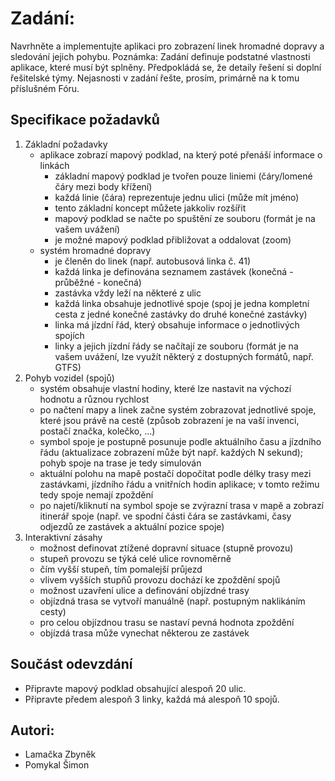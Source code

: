 # Zadání:
Navrhněte a implementujte aplikaci pro zobrazení linek hromadné dopravy a sledování jejich pohybu. Poznámka: Zadání definuje podstatné vlastnosti aplikace, které musí být splněny. Předpokládá se, že detaily řešení si doplní řešitelské týmy. Nejasnosti v zadání řešte, prosím, primárně na k tomu příslušném Fóru.

## Specifikace požadavků
1. Základní požadavky
    * aplikace zobrazí mapový podklad, na který poté přenáší informace o linkách
        * základní mapový podklad je tvořen pouze liniemi (čáry/lomené čáry mezi body křížení)
        * každá linie (čára) reprezentuje jednu ulici (může mít jméno)
        * tento základní koncept můžete jakkoliv rozšířit
        * mapový podklad se načte po spuštění ze souboru (formát je na vašem uvážení)
        * je možné mapový podklad přibližovat a oddalovat (zoom)
    * systém hromadné dopravy
        * je členěn do linek (např. autobusová linka č. 41)
        * každá linka je definována seznamem zastávek (konečná - průběžné - konečná)
        * zastávka vždy leží na některé z ulic
        * každá linka obsahuje jednotlivé spoje (spoj je jedna kompletní cesta z jedné konečné zastávky do druhé konečné zastávky)
        * linka má jízdní řád, který obsahuje informace o jednotlivých spojích
        * linky a jejich jízdní řády se načítají ze souboru (formát je na vašem uvážení, lze využít některý z dostupných formátů, např. GTFS)
2. Pohyb vozidel (spojů)
    * systém obsahuje vlastní hodiny, které lze nastavit na výchozí hodnotu a různou rychlost
    * po načtení mapy a linek začne systém zobrazovat jednotlivé spoje, které jsou právě na cestě (způsob zobrazení je na vaší invenci, postačí značka, kolečko, ...)
    * symbol spoje je postupně posunuje podle aktuálního času a jízdního řádu (aktualizace zobrazení může být např. každých N sekund); pohyb spoje na trase je tedy simulován
    * aktuální polohu na mapě postačí dopočítat podle délky trasy mezi zastávkami, jízdního řádu a vnitřních hodin aplikace; v tomto režimu tedy spoje nemají zpoždění
    * po najetí/kliknutí na symbol spoje se zvýrazní trasa v mapě a zobrazí itinerář spoje (např. ve spodní části čára se zastávkami, časy odjezdů ze zastávek a aktuální pozice spoje)
3. Interaktivní zásahy
    * možnost definovat ztížené dopravní situace (stupně provozu)
    * stupeň provozu se týká celé ulice rovnoměrně
    * čím vyšší stupeň, tím pomalejší průjezd
    * vlivem vyšších stupňů provozu dochází ke zpoždění spojů
    * možnost uzavření ulice a definování objízdné trasy
    * objízdná trasa se vytvoří manuálně (např. postupným naklikáním cesty)
    * pro celou objízdnou trasu se nastaví pevná hodnota zpoždění
    * objízdá trasa může vynechat některou ze zastávek

## Součást odevzdání
* Připravte mapový podklad obsahující alespoň 20 ulic.
* Připravte předem alespoň 3 linky, každá má alespoň 10 spojů.

## Autori:
- Lamačka Zbyněk
- Pomykal Šimon

